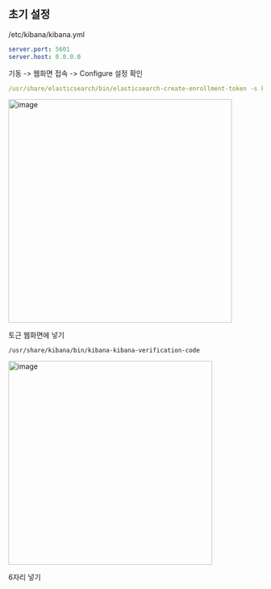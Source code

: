 ## 초기 설정

/etc/kibana/kibana.yml

```yml
server.port: 5601
server.host: 0.0.0.0
```

기동 -> 웹화면 접속 -> Configure 설정 확인

```yml
/usr/share/elasticsearch/bin/elasticsearch-create-enrollment-token -s kibana --url "https://localhost:9200"
```

<img width="443" alt="image" src="https://github.com/sm55555/ELK/assets/38831314/1614f2d2-347a-41b4-bc51-085d61f88255">


토근 웹화면에 넣기

```
/usr/share/kibana/bin/kibana-kibana-verification-code
```

<img width="404" alt="image" src="https://github.com/sm55555/ELK/assets/38831314/5a082d4f-7506-45d5-bfc3-11258904c246">

6자리 넣기
